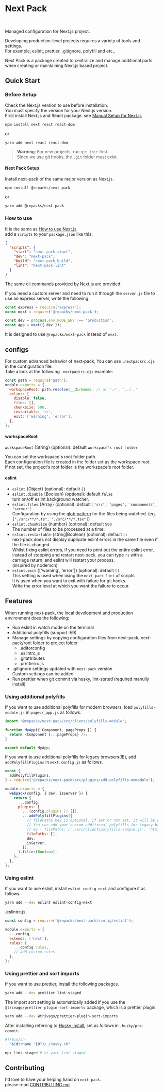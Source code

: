 # Next Pack

<p align="center">
  <a aria-label="NPM version" href="https://www.npmjs.com/package/@repacks/next-pack">
    <img alt="" src="https://img.shields.io/npm/v/@repacks/next-pack.svg?style=for-the-badge&labelColor=000000">
  </a>
  <a aria-label="License" href="https://github.com/haydnhkim/next-pack/blob/master/LICENSE">
    <img alt="" src="https://img.shields.io/npm/l/@repacks/next-pack.svg?style=for-the-badge&labelColor=000000">
  </a>
</p>

Managed configuration for Next.js project.

Developing production-level projects requires a variety of tools and settings.  
For example, eslint, prettier, .gitignore, polyfill and etc,.

Next Pack is a package created to centralize and manage additional parts when creating or maintaining Next.js based project.

## Quick Start

### Before Setup

Check the Next.js version to use before installation.  
You must specify the version for your Next.js version.  
First install Next.js and React package. see [Manual Setup for Next.js](https://github.com/zeit/next.js#manual-setup)

```sh
npm install next react react-dom
```

or

```sh
yarn add next react react-dom
```

> **Warning**:
> For new projects, run `git init` first.  
> Since we use git hooks, the `.git` folder must exist.

#### Next Pack Setup

Install next-pack of the same major version as Next.js.

```sh
npm install @repacks/next-pack
```

or

```sh
yarn add @repacks/next-pack
```

### How to use

It is the same as [How to use Next.js](https://nextjs.org/docs#manual-setup).  
add a `scripts` to your `package.json` like this:

```json
{
  "scripts": {
    "start": "next-pack start",
    "dev": "next-pack",
    "build": "next-pack build",
    "lint": "next-pack lint"
  }
}
```

The same cli commands provided by Next.js are provided.

If you need a custom server and need to run it through the `server.js` file to use an express server, write the following:

```js
const express = require('express');
const next = require('@repacks/next-pack');

const dev = process.env.NODE_ENV !== 'production';
const app = next({ dev });
```

It is designed to use `@repacks/next-pack` instead of `next`.

## configs

For custom advanced behavior of next-pack, You can use `.nextpackrc.cjs` in the configuration file.  
Take a look at the following `.nextpackrc.cjs` example:

```js
const path = require('path');
module.exports = {
  workspaceRoot: path.resolve(__dirname), // or './', '../..'
  eslint: {
    disable: false,
    files: [],
    chunkSize: 500,
    restartable: 'rs',
    exit: ['warning', 'error'],
  },
};
```

#### workspaceRoot

`workspaceRoot` {String} (optional): default `workspace's root folder`

You can set the workspace's root folder path.  
Each configuration file is created in the folder set as the workspace root.  
If not set, the project's root folder is the workspace's root folder.

#### eslint

- `eslint` {Object} (optional): default `{}`
- `eslint.disable` {Boolean} (optional): default `false`  
  turn on/off eslint background watcher.
- `eslint.files` {Array<string>} (optional): default `['src', 'pages', 'components', 'server']`  
  Configuration by using the [glob pattern](https://eslint.org/docs/user-guide/configuring#configuration-based-on-glob-patterns) for the files being watched.
  (eg. `["./src/**/*.ts", "./src/**/*.tsx"]`)
- `eslint.chunkSize` {number} (optional): default `500`  
  The number of files to be processed at a time.
- `eslint.restartable` {string|Boolean} (optional): default `rs`  
  next-pack does not display duplicate eslint errors in the same file even if the file is changed.  
  Whilst fixing eslint errors, if you need to print out the entire eslint error, instead of stopping and restart next-pack, you can type `rs` with a carriage return, and eslint will restart your process.  
  (inspired by nodemon)
- `eslint.exit` {['warning', 'error']} (optional): default `[]`  
  This setting is used when using the `next-pack lint` of scripts.  
  It is used when you want to exit with failure for git hooks.  
  Write the error level at which you want the failure to occur.

## Features

When running next-pack, the local development and production environment does the following:

- Run eslint in watch mode on the terminal
- Additional polyfills (support IE9)
- Manage settings by copying configuration files from next-pack, next-pack/root folder to project folder
  - .editorconfig
  - .eslintrc.js
  - .gitattributes
  - .prettierrc.js
- .gitignore settings updated with `next-pack` version  
  Custom settings can be added
- Run prettier when git commit via husky, lint-stated (required manully install)

### Using additional polyfills

If you want to use additional polyfills for modern browsers, load `polyfills-module.js` in `pages/_app.js` as follows.

```js
import '@repacks/next-pack/src/client/polyfills-module';

function MyApp({ Component, pageProps }) {
  return <Component {...pageProps} />;
}

export default MyApp;
```

If you want to use additional polyfills for legacy browsers(IE), add `addPolyfillPlugins` in `next.config.js` as follows.

```js
const {
  addPolyfillPlugins,
} = require('@repacks/next-pack/src/plugins/add-polyfills-nomodule');

module.exports = {
  webpack(config, { dev, isServer }) {
    return {
      ...config,
      plugins: [
        ...(config.plugins || []),
        ...addPolyfillPlugins({
          // filePaths key is optional. If set or not set, it will be added to the `polyfills-nomodule.js` of next-pack.
          // You can add your custom additional polyfills for legacy browsers.
          // eg - filePaths: ['./src/client/polyfills-sample.js', 'html5shiv']
          filePaths: [],
          dev,
          isServer,
        }),
      ].filter(Boolean),
    };
  },
};
```

### Using eslint

If you want to use eslint, install `eslint-config-next` and configure it as follows.

```sh
yarn add --dev eslint eslint-config-next
```

.eslintrc.js

```js
const config = require('@repacks/next-pack/config/eslint');

module.exports = {
  ...config,
  extends: ['next'],
  rules: {
    ...config.rules,
    // add custom rules
  },
};
```

### Using prettier and sort imports

If you want to use prettier, install the following packages.

```sh
yarn add --dev prettier lint-staged
```

The import sort setting is automatically added if you use the `@trivago/prettier-plugin-sort-imports` package, which is a prettier plugin.

```sh
yarn add --dev @trivago/prettier-plugin-sort-imports
```

After installing referring to [Husky install](https://typicode.github.io/husky/#/?id=automatic-recommended), set as follows in `.husky/pre-commit`.

```sh
#!/bin/sh
. "$(dirname "$0")/_/husky.sh"

npx lint-staged # or yarn lint-staged
```

## Contributing

I'd love to have your helping hand on `next-pack`.  
please read [CONTRIBUTING.md](CONTRIBUTING.md).
